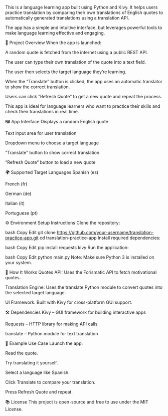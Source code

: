 This is a language learning app built using Python and Kivy. It helps users practice translation by comparing their own translations of English quotes to automatically generated translations using a translation API.

The app has a simple and intuitive interface, but leverages powerful tools to make language learning effective and engaging.

🚀 Project Overview
When the app is launched:

A random quote is fetched from the internet using a public REST API.

The user can type their own translation of the quote into a text field.

The user then selects the target language they’re learning.

When the “Translate” button is clicked, the app uses an automatic translator to show the correct translation.

Users can click “Refresh Quote” to get a new quote and repeat the process.

This app is ideal for language learners who want to practice their skills and check their translations in real time.

🖼️ App Interface
Displays a random English quote

Text input area for user translation

Dropdown menu to choose a target language

“Translate” button to show correct translation

“Refresh Quote” button to load a new quote

🌍 Supported Target Languages
Spanish (es)

French (fr)

German (de)

Italian (it)

Portuguese (pt)

⚙️ Environment Setup Instructions
Clone the repository:

bash
Copy
Edit
git clone https://github.com/your-username/translation-practice-app.git
cd translation-practice-app
Install required dependencies:

bash
Copy
Edit
pip install requests kivy
Run the application:

bash
Copy
Edit
python main.py
Note: Make sure Python 3 is installed on your system.

🧠 How It Works
Quotes API: Uses the Forismatic API to fetch motivational quotes.

Translation Engine: Uses the translate Python module to convert quotes into the selected target language.

UI Framework: Built with Kivy for cross-platform GUI support.

🛠️ Dependencies
Kivy – GUI framework for building interactive apps

Requests – HTTP library for making API calls

translate – Python module for text translation

🧪 Example Use Case
Launch the app.

Read the quote.

Try translating it yourself.

Select a language like Spanish.

Click Translate to compare your translation.

Press Refresh Quote and repeat.

📚 License
This project is open-source and free to use under the MIT License.
